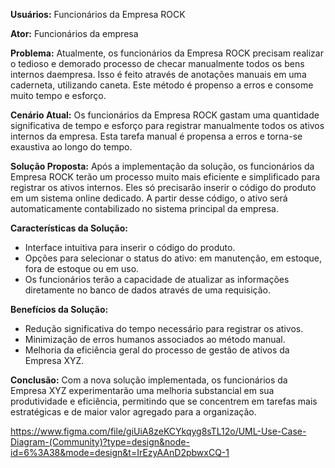 **Usuários:** Funcionários da Empresa ROCK

**Ator:** Funcionários da empresa

**Problema:**
Atualmente, os funcionários da Empresa ROCK precisam realizar o tedioso e demorado processo de checar manualmente todos os bens internos daempresa. Isso é feito através de anotações manuais em uma caderneta, utilizando caneta. Este método é propenso a erros e consome muito tempo e esforço.

**Cenário Atual:**
Os funcionários da Empresa ROCK  gastam uma quantidade significativa de tempo e esforço para registrar manualmente todos os ativos internos da empresa. Esta tarefa manual é propensa a erros e torna-se exaustiva ao longo do tempo.

**Solução Proposta:**
Após a implementação da solução, os funcionários da Empresa ROCK terão um processo muito mais eficiente e simplificado para registrar os ativos internos. Eles só precisarão inserir o código do produto em um sistema online dedicado. A partir desse código, o ativo será automaticamente contabilizado no sistema principal da empresa.

**Características da Solução:**
- Interface intuitiva para inserir o código do produto.
- Opções para selecionar o status do ativo: em manutenção, em estoque, fora de estoque ou em uso.
- Os funcionários terão a capacidade de atualizar as informações diretamente no banco de dados através de uma requisição.

**Benefícios da Solução:**
- Redução significativa do tempo necessário para registrar os ativos.
- Minimização de erros humanos associados ao método manual.
- Melhoria da eficiência geral do processo de gestão de ativos da Empresa XYZ.

**Conclusão:**
Com a nova solução implementada, os funcionários da Empresa XYZ experimentarão uma melhoria substancial em sua produtividade e eficiência, permitindo que se concentrem em tarefas mais estratégicas e de maior valor agregado para a organização.

https://www.figma.com/file/giUiA8zeKCYkqyg8sTL12o/UML-Use-Case-Diagram-(Community)?type=design&node-id=6%3A38&mode=design&t=IrEzyAAnD2pbwxCQ-1
